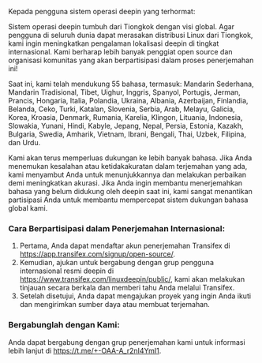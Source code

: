 Kepada pengguna sistem operasi deepin yang terhormat:​

Sistem operasi deepin tumbuh dari Tiongkok dengan visi global. Agar pengguna di seluruh dunia dapat merasakan distribusi Linux dari Tiongkok, kami ingin meningkatkan pengalaman lokalisasi deepin di tingkat internasional. Kami berharap lebih banyak penggiat open source dan organisasi komunitas yang akan berpartisipasi dalam proses penerjemahan ini!​

Saat ini, kami telah mendukung 55 bahasa, termasuk: Mandarin Sederhana, Mandarin Tradisional, Tibet, Uighur, Inggris, Spanyol, Portugis, Jerman, Prancis, Hongaria, Italia, Polandia, Ukraina, Albania, Azerbaijan, Finlandia, Belanda, Ceko, Turki, Katalan, Slovenia, Serbia, Arab, Melayu, Galicia, Korea, Kroasia, Denmark, Rumania, Karelia, Klingon, Lituania, Indonesia, Slowakia, Yunani, Hindi, Kabyle, Jepang, Nepal, Persia, Estonia, Kazakh, Bulgaria, Swedia, Amharik, Vietnam, Ibrani, Bengali, Thai, Uzbek, Filipina, dan Urdu.​

Kami akan terus memperluas dukungan ke lebih banyak bahasa. Jika Anda menemukan kesalahan atau ketidakakuratan dalam terjemahan yang ada, kami menyambut Anda untuk menunjukkannya dan melakukan perbaikan demi meningkatkan akurasi. Jika Anda ingin membantu menerjemahkan bahasa yang belum didukung oleh deepin saat ini, kami sangat menantikan partisipasi Anda untuk membantu mempercepat sistem dukungan bahasa global kami.​

### Cara Berpartisipasi dalam Penerjemahan Internasional:​

1. Pertama, Anda dapat mendaftar akun penerjemahan Transifex di <https://app.transifex.com/signup/open-source/>.​
2. Kemudian, ajukan untuk bergabung dengan grup pengguna internasional resmi deepin di <https://www.transifex.com/linuxdeepin/public/>, kami akan melakukan tinjauan secara berkala dan memberi tahu Anda melalui Transifex.​
3. Setelah disetujui, Anda dapat mengajukan proyek yang ingin Anda ikuti dan mengirimkan sumber daya atau membuat terjemahan.​
​
### Bergabunglah dengan Kami:​

Anda dapat bergabung dengan grup penerjemahan kami untuk informasi lebih lanjut di <https://t.me/+-OAA-A_r2nI4YmI1>.
